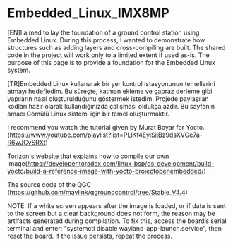 # Embedded_Linux_IMX8MP

[EN]I aimed to lay the foundation of a ground control station using Embedded Linux. During this process, I wanted to demonstrate how structures such as adding layers and 
cross-compiling are built. The shared code in the project will work only to a limited extent if used as-is. The purpose of this page is to provide a foundation for the Embedded Linux system.

[TR]Embedded Linux kullanarak bir yer kontrol istasyonunun temellerini atmayı hedefledim. Bu süreçte, katman ekleme ve çapraz derleme gibi yapıların nasıl oluşturulduğunu
göstermek istedim. Projede paylaşılan kodları hazır olarak kullandığınızda çalışması oldukça azdır. Bu sayfanın amacı Gömülü Linux sistemi için bir temel oluşturmaktır.

I recommend you watch the tutorial given by Murat Boyar for Yocto.(https://www.youtube.com/playlist?list=PLlKf4EyiSijBz9dsXVGe7a-R6wJCvSRXt)

Torizon's website that explains how to compile our own image(https://developer.toradex.com/linux-bsp/os-development/build-yocto/build-a-reference-image-with-yocto-projectopenembedded/)

The source code of the QGC (https://github.com/mavlink/qgroundcontrol/tree/Stable_V4.4) 

NOTE: If a white screen appears after the image is loaded, or if data is sent to the screen but a clear background does not form, the reason may be artifacts generated during compilation. To fix this, access the board’s serial terminal and enter: "systemctl disable wayland-app-launch.service", then reset the board. If the issue persists, repeat the process.
